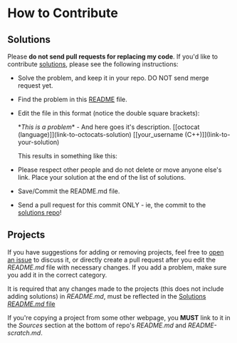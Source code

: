 How to Contribute
==================

## Solutions

Please **do not send pull requests for replacing my code**. If you'd like to contribute [solutions](https://github.com/vicky002/Project_Solutions), please see the following instructions:

- Solve the problem, and keep it in your repo. DO NOT send merge request yet.

- Find the problem in this [README](https://github.com/vicky002/1000_Projects/blob/master/README.md) file.

- Edit the file in this format (notice the double square brackets):

    \**This is a problem** - And here goes it's description. \[[octocat (language)]]\(link-to-octocats-solution) \[[your_username (C++)]]\(link-to-your-solution)
    
    This results in something like this:
    


- Please respect other people and do not delete or move anyone else's link. Place your solution at the end of the list of solutions.

- Save/Commit the README.md file.

- Send a pull request for this commit ONLY - ie, the commit to the [solutions repo](https://github.com/vicky002/Project_Solutions)!


## Projects

If you have suggestions for adding or removing projects, feel free to [open an issue](https://github.com/vicky002/1000_Projects/issues/new) to discuss it, or directly create a pull request after you edit the *README.md* file with necessary changes. If you add a problem, make sure you add it in the correct category.

It is required that any changes made to the projects (this does not include adding solutions) in *README.md*, must be reflected in the [Solutions *README.md* file](https://github.com/vicky002/Project_Solutions/blob/master/README.md)

If you're copying a project from some other webpage, you **MUST** link to it in the *Sources* section at the bottom of repo's *README.md* and *README-scratch.md*.
